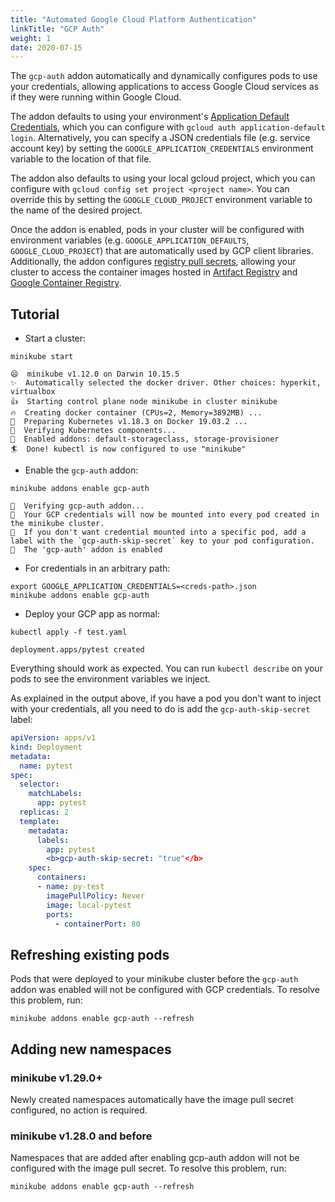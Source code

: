 ```yaml
---
title: "Automated Google Cloud Platform Authentication"
linkTitle: "GCP Auth"
weight: 1
date: 2020-07-15
---
```



The `gcp-auth` addon automatically and dynamically configures pods to use your credentials, allowing applications to access Google Cloud services as if they were running within Google Cloud.  

The addon defaults to using your environment's [Application Default Credentials](https://google.aip.dev/auth/4110), which you can configure with `gcloud auth application-default login`. 
Alternatively, you can specify a JSON credentials file (e.g. service account key) by setting the `GOOGLE_APPLICATION_CREDENTIALS` environment variable to the location of that file.

The addon also defaults to using your local gcloud project, which you can configure with `gcloud config set project <project name>`. You can override this by setting the `GOOGLE_CLOUD_PROJECT` environment variable to the name of the desired project.

Once the addon is enabled, pods in your cluster will be configured with environment variables (e.g. `GOOGLE_APPLICATION_DEFAULTS`, `GOOGLE_CLOUD_PROJECT`) that are automatically used by GCP client libraries.  Additionally, the addon configures [registry pull secrets](https://kubernetes.io/docs/tasks/configure-pod-container/pull-image-private-registry/), allowing your cluster to access the container images hosted in [Artifact Registry](https://cloud.google.com/artifact-registry) and [Google Container Registry](https://cloud.google.com/container-registry).


## Tutorial

- Start a cluster:

```shell
minikube start
```

```shell
😄  minikube v1.12.0 on Darwin 10.15.5
✨  Automatically selected the docker driver. Other choices: hyperkit, virtualbox
👍  Starting control plane node minikube in cluster minikube
🔥  Creating docker container (CPUs=2, Memory=3892MB) ...
🐳  Preparing Kubernetes v1.18.3 on Docker 19.03.2 ...
🔎  Verifying Kubernetes components...
🌟  Enabled addons: default-storageclass, storage-provisioner
🏄  Done! kubectl is now configured to use "minikube"
```

- Enable the `gcp-auth` addon:

```shell
minikube addons enable gcp-auth
```

```shell
🔎  Verifying gcp-auth addon...
📌  Your GCP credentials will now be mounted into every pod created in the minikube cluster.
📌  If you don't want credential mounted into a specific pod, add a label with the `gcp-auth-skip-secret` key to your pod configuration.
🌟  The 'gcp-auth' addon is enabled
```

- For credentials in an arbitrary path:

```shell
export GOOGLE_APPLICATION_CREDENTIALS=<creds-path>.json
minikube addons enable gcp-auth
```

- Deploy your GCP app as normal:

```shell
kubectl apply -f test.yaml
```

```shell
deployment.apps/pytest created
```

Everything should work as expected. You can run `kubectl describe` on your pods to see the environment variables we inject.

As explained in the output above, if you have a pod you don't want to inject with your credentials, all you need to do is add the `gcp-auth-skip-secret` label:

```yaml
apiVersion: apps/v1
kind: Deployment
metadata:
  name: pytest
spec:
  selector:
    matchLabels:
      app: pytest
  replicas: 2
  template:
    metadata:
      labels:
        app: pytest
        <b>gcp-auth-skip-secret: "true"</b>
    spec:
      containers:
      - name: py-test
        imagePullPolicy: Never
        image: local-pytest
        ports:
          - containerPort: 80
```


## Refreshing existing pods

Pods that were deployed to your minikube cluster before the `gcp-auth` addon was enabled will not be configured with GCP credentials. 
To resolve this problem, run:

`minikube addons enable gcp-auth --refresh`

## Adding new namespaces

### minikube v1.29.0+
Newly created namespaces automatically have the image pull secret configured, no action is required.

### minikube v1.28.0 and before
Namespaces that are added after enabling gcp-auth addon will not be configured with the image pull secret. 
To resolve this problem, run:

`minikube addons enable gcp-auth --refresh`
